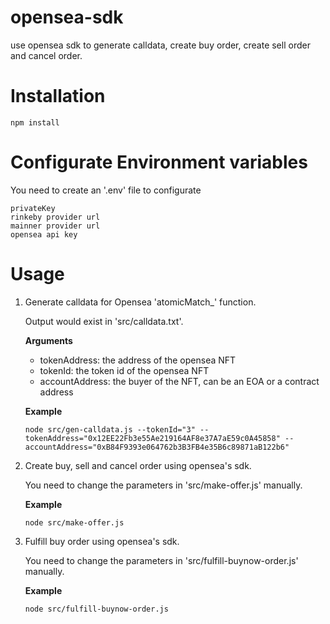 # **opensea-sdk**
use opensea sdk to generate calldata, create buy order, create sell order and cancel order.

# Installation

```
npm install
```

# Configurate Environment variables

You need to create an '.env' file to configurate 
```
privateKey
rinkeby provider url
mainner provider url
opensea api key
```

# Usage 
1. Generate calldata for Opensea 'atomicMatch_' function.

   Output would exist in 'src/calldata.txt'.
   
   **Arguments**
   * tokenAddress: the address of the opensea NFT
   * tokenId: the token id of the opensea NFT
   * accountAddress: the buyer of the NFT, can be an EOA or a contract address
   
   **Example**
   ```
   node src/gen-calldata.js --tokenId="3" --tokenAddress="0x12EE22Fb3e55Ae219164AF8e37A7aE59c0A45858" --accountAddress="0xB84F9393e064762b3B3FB4e35B6c89871aB122b6"
   ```

2. Create buy, sell and cancel order using opensea's sdk.
   
   You need to change the parameters in 'src/make-offer.js' manually.
   
   **Example**
   ```
   node src/make-offer.js
   ```

3. Fulfill buy order using opensea's sdk.

   You need to change the parameters in 'src/fulfill-buynow-order.js' manually.
   
   **Example**
   ```
   node src/fulfill-buynow-order.js
   ```
